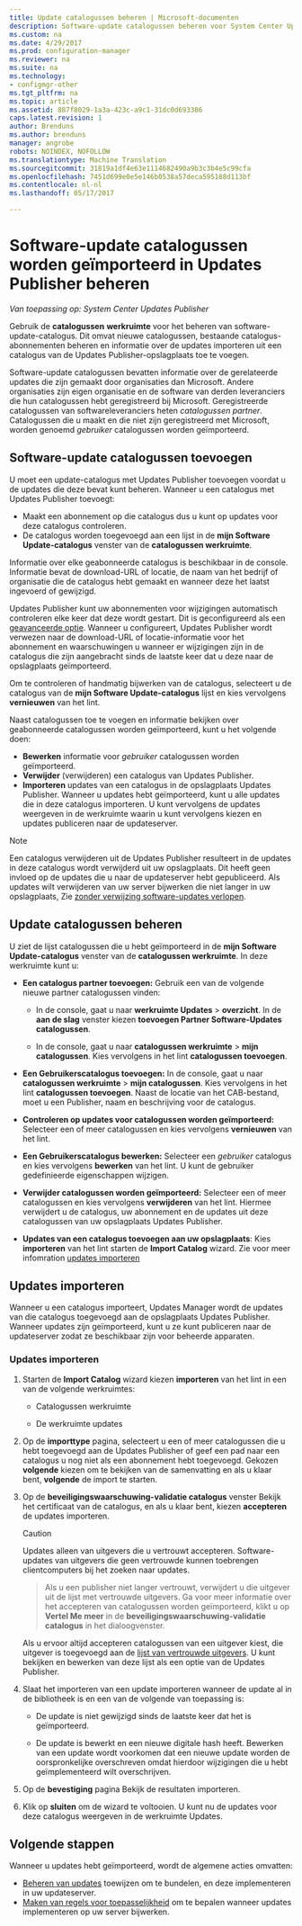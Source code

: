 ```yaml
---
title: Update catalogussen beheren | Microsoft-documenten
description: Software-update catalogussen beheren voor System Center Updates Publisher
ms.custom: na
ms.date: 4/29/2017
ms.prod: configuration-manager
ms.reviewer: na
ms.suite: na
ms.technology:
- configmgr-other
ms.tgt_pltfrm: na
ms.topic: article
ms.assetid: 887f8029-1a3a-423c-a9c1-31dc0d693386
caps.latest.revision: 1
author: Brenduns
ms.author: brenduns
manager: angrobe
robots: NOINDEX, NOFOLLOW
ms.translationtype: Machine Translation
ms.sourcegitcommit: 31819a1df4e63e1114682490a9b3c3b4e5c99cfa
ms.openlocfilehash: 7451d699e0e5e146b0538a57deca595188d113bf
ms.contentlocale: nl-nl
ms.lasthandoff: 05/17/2017

---
```

# <a name="manage-software-update-catalogs-in-updates-publisher"></a>Software-update catalogussen worden geïmporteerd in Updates Publisher beheren

*Van toepassing op: System Center Updates Publisher*

Gebruik de **catalogussen** **werkruimte** voor het beheren van software-update-catalogus. Dit omvat nieuwe catalogussen, bestaande catalogus-abonnementen beheren en informatie over de updates importeren uit een catalogus van de Updates Publisher-opslagplaats toe te voegen.

Software-update catalogussen bevatten informatie over de gerelateerde updates die zijn gemaakt door organisaties dan Microsoft. Andere organisaties zijn eigen organisatie en de software van derden leveranciers die hun catalogussen hebt geregistreerd bij Microsoft. Geregistreerde catalogussen van softwareleveranciers heten *catalogussen partner*. Catalogussen die u maakt en die niet zijn geregistreerd met Microsoft, worden genoemd *gebruiker* catalogussen worden geïmporteerd.

## <a name="add-software-update-catalogs"></a>Software-update catalogussen toevoegen
U moet een update-catalogus met Updates Publisher toevoegen voordat u de updates die deze bevat kunt beheren. Wanneer u een catalogus met Updates Publisher toevoegt:
-   Maakt een abonnement op die catalogus dus u kunt op updates voor deze catalogus controleren.
-   De catalogus worden toegevoegd aan een lijst in de **mijn Software Update-catalogus** venster van de **catalogussen werkruimte**.  

Informatie over elke geabonneerde catalogus is beschikbaar in de console. Informatie bevat de download-URL of locatie, de naam van het bedrijf of organisatie die de catalogus hebt gemaakt en wanneer deze het laatst ingevoerd of gewijzigd.

Updates Publisher kunt uw abonnementen voor wijzigingen automatisch controleren elke keer dat deze wordt gestart. Dit is geconfigureerd als een [geavanceerde optie](/sccm/sum/tools/updates-publisher-options#advanced). Wanneer u configureert, Updates Publisher wordt verwezen naar de download-URL of locatie-informatie voor het abonnement en waarschuwingen u wanneer er wijzigingen zijn in de catalogus die zijn aangebracht sinds de laatste keer dat u deze naar de opslagplaats geïmporteerd.

Om te controleren of handmatig bijwerken van de catalogus, selecteert u de catalogus van de **mijn Software Update-catalogus** lijst en kies vervolgens **vernieuwen** van het lint.

Naast catalogussen toe te voegen en informatie bekijken over geabonneerde catalogussen worden geïmporteerd, kunt u het volgende doen:
-  **Bewerken** informatie voor *gebruiker* catalogussen worden geïmporteerd.
-  **Verwijder** (verwijderen) een catalogus van Updates Publisher.
-  **Importeren** updates van een catalogus in de opslagplaats Updates Publisher. Wanneer u updates hebt geïmporteerd, kunt u alle updates die in deze catalogus importeren. U kunt vervolgens de updates weergeven in de werkruimte waarin u kunt vervolgens kiezen en updates publiceren naar de updateserver.

> [!NOTE]   
> Een catalogus verwijderen uit de Updates Publisher resulteert in de updates in deze catalogus wordt verwijderd uit uw opslagplaats. Dit heeft geen invloed op de updates die u naar de updateserver hebt gepubliceerd. Als updates wilt verwijderen van uw server bijwerken die niet langer in uw opslagplaats, Zie [zonder verwijzing software-updates verlopen](/sccm/sum/tools/updates-publisher-options#expire-unreferenced-software-updates).

## <a name="manage-update-catalogs"></a>Update catalogussen beheren
U ziet de lijst catalogussen die u hebt geïmporteerd in de **mijn Software Update-catalogus** venster van de **catalogussen werkruimte**. In deze werkruimte kunt u:

-   **Een catalogus partner toevoegen:** Gebruik een van de volgende nieuwe partner catalogussen vinden:

    -   In de console, gaat u naar **werkruimte Updates** > **overzicht**. In de **aan de slag** venster kiezen **toevoegen Partner Software-Updates catalogussen**.

    -   In de console, gaat u naar **catalogussen werkruimte** > **mijn catalogussen**. Kies vervolgens in het lint **catalogussen toevoegen**.

-   **Een Gebruikerscatalogus toevoegen:** In de console, gaat u naar **catalogussen werkruimte** > **mijn catalogussen**. Kies vervolgens in het lint **catalogussen toevoegen**. Naast de locatie van het CAB-bestand, moet u een Publisher, naam en beschrijving voor de catalogus.


-   **Controleren op updates voor catalogussen worden geïmporteerd:** Selecteer een of meer catalogussen en kies vervolgens **vernieuwen** van het lint.

-   **Een Gebruikerscatalogus bewerken:** Selecteer een *gebruiker* catalogus en kies vervolgens **bewerken** van het lint. U kunt de gebruiker gedefinieerde eigenschappen wijzigen.

-   **Verwijder catalogussen worden geïmporteerd:** Selecteer een of meer catalogussen en kies vervolgens **verwijderen** van het lint. Hiermee verwijdert u de catalogus, uw abonnement en de updates uit deze catalogussen van uw opslagplaats Updates Publisher.

-   **Updates van een catalogus toevoegen aan uw opslagplaats**: Kies **importeren** van het lint starten de **Import Catalog** wizard. Zie voor meer infomration [updates importeren](#import-updates)

## <a name="import-updates"></a>Updates importeren
Wanneer u een catalogus importeert, Updates Manager wordt de updates van die catalogus toegevoegd aan de opslagplaats Updates Publisher. Wanneer updates zijn geïmporteerd, kunt u ze kunt publiceren naar de updateserver zodat ze beschikbaar zijn voor beheerde apparaten.

### <a name="to-import-updates"></a>Updates importeren
1.  Starten de **Import Catalog** wizard kiezen **importeren** van het lint in een van de volgende werkruimtes:

    -   Catalogussen werkruimte

    -   De werkruimte updates

2.  Op de **importtype** pagina, selecteert u een of meer catalogussen die u hebt toegevoegd aan de Updates Publisher of geef een pad naar een catalogus u nog niet als een abonnement hebt toegevoegd. Gekozen **volgende** kiezen om te bekijken van de samenvatting en als u klaar bent, **volgende** de import te starten.

3.  Op de **beveiligingswaarschuwing-validatie catalogus** venster Bekijk het certificaat van de catalogus, en als u klaar bent, kiezen **accepteren** de updates importeren.

    > [!CAUTION]    
    > Updates alleen van uitgevers die u vertrouwt accepteren. Software-updates van uitgevers die geen vertrouwde kunnen toebrengen clientcomputers bij het zoeken naar updates.

    >  Als u een publisher niet langer vertrouwt, verwijdert u die uitgever uit de lijst met vertrouwde uitgevers. Ga voor meer informatie over het accepteren van catalogussen worden geïmporteerd, klikt u op **Vertel Me meer** in de **beveiligingswaarschuwing-validatie catalogus** in het dialoogvenster.

    Als u ervoor altijd accepteren catalogussen van een uitgever kiest, die uitgever is toegevoegd aan de [lijst van vertrouwde uitgevers](/sccm/sum/tools/updates-publisher-options#trusted-publishers). U kunt bekijken en bewerken van deze lijst als een optie van de Updates Publisher.

4.  Slaat het importeren van een update importeren wanneer de update al in de bibliotheek is en een van de volgende van toepassing is:

    -   De update is niet gewijzigd sinds de laatste keer dat het is geïmporteerd.

    -   De update is bewerkt en een nieuwe digitale hash heeft. Bewerken van een update wordt voorkomen dat een nieuwe update worden de oorspronkelijke overschreven omdat hierdoor wijzigingen die u hebt geïmplementeerd wilt overschrijven.

5.  Op de **bevestiging** pagina Bekijk de resultaten importeren.

6.  Klik op **sluiten** om de wizard te voltooien. U kunt nu de updates voor deze catalogus weergeven in de werkruimte Updates.

## <a name="next-steps"></a>Volgende stappen
Wanneer u updates hebt geïmporteerd, wordt de algemene acties omvatten:
-   [Beheren van updates](/sccm/sum/tools/manage-updates-with-updates-publisher) toewijzen om te bundelen, en deze implementeren in uw updateserver.
-   [Maken van regels voor toepasselijkheid](/sccm/sum/tools/updates-publisher-applicability-rules) om te bepalen wanneer updates implementeren op uw server bijwerken.

